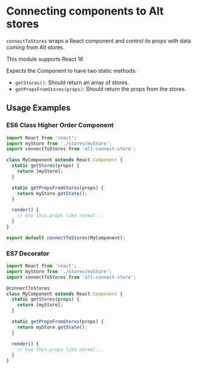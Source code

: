 # Connecting components to Alt stores

`connectToStores` wraps a React component and control its props with data coming from Alt stores.

This module supports React 16

Expects the Component to have two static methods:
- `getStores()`: Should return an array of stores.
- `getPropsFromStores(props)`: Should return the props from the stores.

## Usage Examples

### ES6 Class Higher Order Component
```js
import React from 'react';
import myStore from './stores/myStore';
import connectToStores from 'alt-connect-store';

class MyComponent extends React.Component {
  static getStores(props) {
    return [myStore];
  }

  static getPropsFromStores(props) {
    return myStore.getState();
  }

  render() {
    // Use this.props like normal...
  }
}

export default connectToStores(MyComponent);
```

### ES7 Decorator
```js
import React from 'react';
import myStore from './stores/myStore';
import connectToStores from 'alt-connect-store';

@connectToStores
class MyComponent extends React.Component {
  static getStores(props) {
    return [myStore];
  }

  static getPropsFromStores(props) {
    return myStore.getState();
  }

  render() {
    // Use this.props like normal...
  }
}
```
